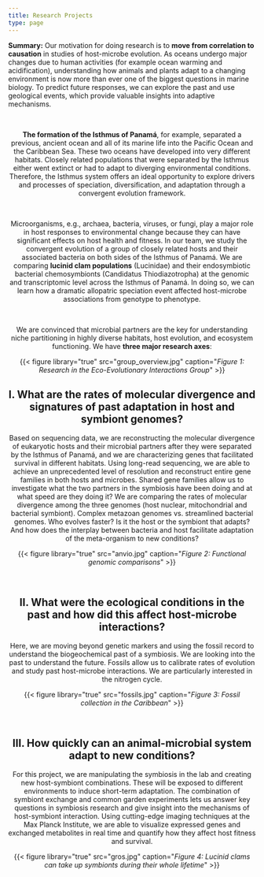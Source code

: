 ```yaml
---
title: Research Projects
type: page
---
```


**Summary:** Our motivation for doing research is to **move from correlation to causation** in studies of host-microbe evolution.
As oceans undergo major changes due to human activities (for example ocean warming and acidification), understanding how animals and plants adapt to a changing environment is now more than ever one of the biggest questions in marine biology. To predict future responses, we can explore the past and use geological events, which provide valuable insights into adaptive mechanisms.<center> <p>&nbsp;</p>
**The formation of the Isthmus of Panamá**, for example, separated a previous, ancient ocean and all of its marine life into the Pacific Ocean and the Caribbean Sea. These two oceans have developed into very different habitats. Closely related populations that were separated by the Isthmus either went extinct or had to adapt to diverging environmental conditions. Therefore, the Isthmus system offers an ideal opportunity to explore drivers and processes of speciation, diversification, and adaptation through a convergent evolution framework.<center> <p>&nbsp;</p>
Microorganisms, e.g., archaea, bacteria, viruses, or fungi, play a major role in host responses to environmental change because they can have significant effects on host health and fitness. In our team, we study the convergent evolution of a group of closely related hosts and their associated bacteria on both sides of the Isthmus of Panamá. We are comparing **lucinid clam populations** (Lucinidae) and their endosymbiotic bacterial chemosymbionts (Candidatus Thiodiazotropha) at the genomic and transcriptomic level across the Isthmus of Panamá. In doing so, we can learn how a dramatic allopatric speciation event affected host-microbe associations from genotype to phenotype.<center> <p>&nbsp;</p>
We are convinced that microbial partners are the key for understanding niche partitioning in highly diverse habitats, host evolution, and ecosystem functioning. We have **three major research axes**:

{{< figure library="true" src="group_overview.jpg" caption="*Figure 1: Research in the Eco-Evolutionary Interactions Group*" >}}

## I. What are the rates of molecular divergence and signatures of past adaptation in host and symbiont genomes?
Based on sequencing data, we are reconstructing the molecular divergence of eukaryotic hosts and their microbial partners after they were separated by the Isthmus of Panamá, and we are characterizing genes that facilitated survival in different habitats. Using long-read sequencing, we are able to achieve an unprecedented level of resolution and reconstruct entire gene families in both hosts and microbes. Shared gene families allow us to investigate what the two partners in the symbiosis have been doing and at what speed are they doing it? We are comparing the rates of molecular divergence among the three genomes (host nuclear, mitochondrial and bacterial symbiont). Complex metazoan genomes vs. streamlined bacterial genomes. Who evolves faster? Is it the host or the symbiont that adapts? And how does the interplay between bacteria and host facilitate adaptation of the meta-organism to new conditions?

{{< figure library="true" src="anvio.jpg" caption="*Figure 2: Functional genomic comparisons*" >}} <p>&nbsp;</p>

## II. What were the ecological conditions in the past and how did this affect host-microbe interactions?
Here, we are moving beyond genetic markers and using the fossil record to understand the biogeochemical past of a symbiosis. We are looking into the past to understand the future. Fossils allow us to calibrate rates of evolution and study past host-microbe interactions. We are particularly interested in the nitrogen cycle.

{{< figure library="true" src="fossils.jpg" caption="*Figure 3: Fossil collection in the Caribbean*" >}} <p>&nbsp;</p>

## III. How quickly can an animal-microbial system adapt to new conditions?
For this project, we are manipulating the symbiosis in the lab and creating new host-symbiont combinations. These will be exposed to different environments to induce short-term adaptation. The combination of symbiont exchange and common garden experiments lets us answer key questions in symbiosis research and give insight into the mechanisms of host-symbiont interaction. Using cutting-edge imaging techniques at the Max Planck Institute, we are able to visualize expressed genes and exchanged metabolites in real time and quantify how they affect host fitness and survival.

{{< figure library="true" src="gros.jpg" caption="*Figure 4: Lucinid clams can take up symbionts during their whole lifetime*" >}}
